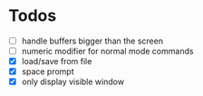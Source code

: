 # Todos

- [ ] handle buffers bigger than the screen
- [ ] numeric modifier for normal mode commands
- [x] load/save from file
- [x] space prompt
- [x] only display visible window